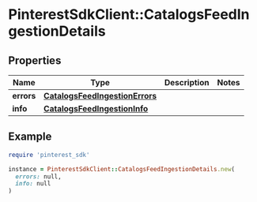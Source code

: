 # PinterestSdkClient::CatalogsFeedIngestionDetails

## Properties

| Name | Type | Description | Notes |
| ---- | ---- | ----------- | ----- |
| **errors** | [**CatalogsFeedIngestionErrors**](CatalogsFeedIngestionErrors.md) |  |  |
| **info** | [**CatalogsFeedIngestionInfo**](CatalogsFeedIngestionInfo.md) |  |  |

## Example

```ruby
require 'pinterest_sdk'

instance = PinterestSdkClient::CatalogsFeedIngestionDetails.new(
  errors: null,
  info: null
)
```

